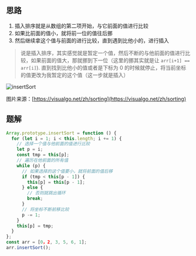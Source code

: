 ## 思路

1. 插入排序就是从数组的第二项开始，与它前面的值进行比较
2. 如果比前面的值小，就将前一位的值往后挪
3. 然后继续拿这个值与前面的进行比较，直到遇到比他小的，进行插入

> 说是插入排序，其实感觉就是暂定一个值，然后不断的与他前面的值进行比较，如果前面的值大，那就挪到下一位（这里的挪其实就是让 `arr[i+1] == arr[i]`).
> 直到找到比他小的值或者是下标为 0 的时候就停止，将当前坐标的值更改为我暂定的这个值（这一步就是插入）

![insertSort](http://qiniu.lqh.kim/blogImage/insertSort.gif)

图片来源：[https://visualgo.net/zh/sorting](https://visualgo.net/zh/sorting)

## 题解

```js
Array.prototype.insertSort = function () {
  for (let i = 1; i < this.length; i += 1) {
    // 选择一个值与他前面的值进行比较
    let p = i;
    const tmp = this[p];
    // 遍历在他前面的所有值
    while (p) {
      // 如果选择的这个值要小，就将前面的值后移
      if (tmp < this[p - 1]) {
        this[p] = this[p - 1];
      } else {
        // 否则就跳出循环
        break;
      }
      // 将坐标不断前移比较
      p -= 1;
    }
    this[p] = tmp;
  }
};
const arr = [0，2, 3, 5, 6, 1];
arr.insertSort();
```
